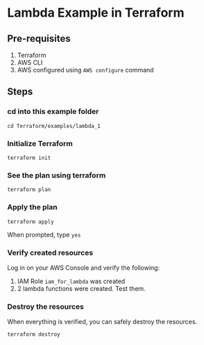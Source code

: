 # Lambda Example in Terraform

## Pre-requisites

1. Terraform
2. AWS CLI
3. AWS configured using `AWS configure` command

## Steps
### cd into this example folder
```shell
cd Terraform/examples/lambda_1
```

### Initialize Terraform
```shell
terraform init
```

### See the plan using terraform
```shell
terraform plan
```

### Apply the plan
```shell
terraform apply
```
When prompted, type `yes`

### Verify created resources
Log in on your AWS Console and verify the following:
1. IAM Role `iam_for_lambda` was created
2. 2 lambda functions were created. Test them.

### Destroy the resources
When everything is verified, you can safely destroy the resources.
```shell
terraform destroy
```